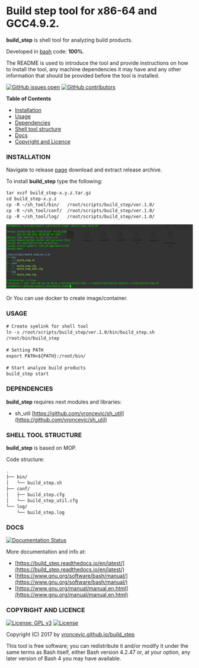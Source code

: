 # Build step tool for x86-64 and GCC4.9.2.

**build_step** is shell tool for analyzing build products.

Developed in [bash](https://en.wikipedia.org/wiki/Bash_(Unix_shell)) code: **100%**.

The README is used to introduce the tool and provide instructions on
how to install the tool, any machine dependencies it may have and any
other information that should be provided before the tool is installed.

[![GitHub issues open](https://img.shields.io/github/issues/vroncevic/build_step.svg)](https://github.com/vroncevic/build_step/issues)
 [![GitHub contributors](https://img.shields.io/github/contributors/vroncevic/build_step.svg)](https://github.com/vroncevic/build_step/graphs/contributors)

<!-- START doctoc -->
**Table of Contents**

- [Installation](#installation)
- [Usage](#usage)
- [Dependencies](#dependencies)
- [Shell tool structure](#shell-tool-structure)
- [Docs](#docs)
- [Copyright and Licence](#copyright-and-licence)
<!-- END doctoc -->

### INSTALLATION

Navigate to release [page](https://github.com/vroncevic/build_step/releases) download and extract release archive.

To install **build_step** type the following:

```
tar xvzf build_step-x.y.z.tar.gz
cd build_step-x.y.z
cp -R ~/sh_tool/bin/   /root/scripts/build_step/ver.1.0/
cp -R ~/sh_tool/conf/  /root/scripts/build_step/ver.1.0/
cp -R ~/sh_tool/log/   /root/scripts/build_step/ver.1.0/
```

![alt tag](https://raw.githubusercontent.com/vroncevic/build_step/dev/docs/setup_tree.png)

Or You can use docker to create image/container.

### USAGE

```
# Create symlink for shell tool
ln -s /root/scripts/build_step/ver.1.0/bin/build_step.sh /root/bin/build_step

# Setting PATH
export PATH=${PATH}:/root/bin/

# Start analyze build products
build_step start
```

### DEPENDENCIES

**build_step** requires next modules and libraries:
* sh_util [https://github.com/vroncevic/sh_util](https://github.com/vroncevic/sh_util)

### SHELL TOOL STRUCTURE

**build_step** is based on MOP.

Code structure:
```
.
├── bin/
│   └── build_step.sh
├── conf/
│   ├── build_step.cfg
│   └── build_step_util.cfg
└── log/
    └── build_step.log
```

### DOCS

[![Documentation Status](https://readthedocs.org/projects/build_step/badge/?version=latest)](https://build_step.readthedocs.io/projects/build_step/en/latest/?badge=latest)

More documentation and info at:
* [https://build_step.readthedocs.io/en/latest/](https://build_step.readthedocs.io/en/latest/)
* [https://www.gnu.org/software/bash/manual/](https://www.gnu.org/software/bash/manual/)
* [https://www.gnu.org/manual/manual.en.html](https://www.gnu.org/manual/manual.en.html)

### COPYRIGHT AND LICENCE

[![License: GPL v3](https://img.shields.io/badge/License-GPLv3-blue.svg)](https://www.gnu.org/licenses/gpl-3.0) [![License](https://img.shields.io/badge/License-Apache%202.0-blue.svg)](https://opensource.org/licenses/Apache-2.0)

Copyright (C) 2017 by [vroncevic.github.io/build_step](https://vroncevic.github.io/build_step)

This tool is free software; you can redistribute it and/or modify
it under the same terms as Bash itself, either Bash version 4.2.47 or,
at your option, any later version of Bash 4 you may have available.

